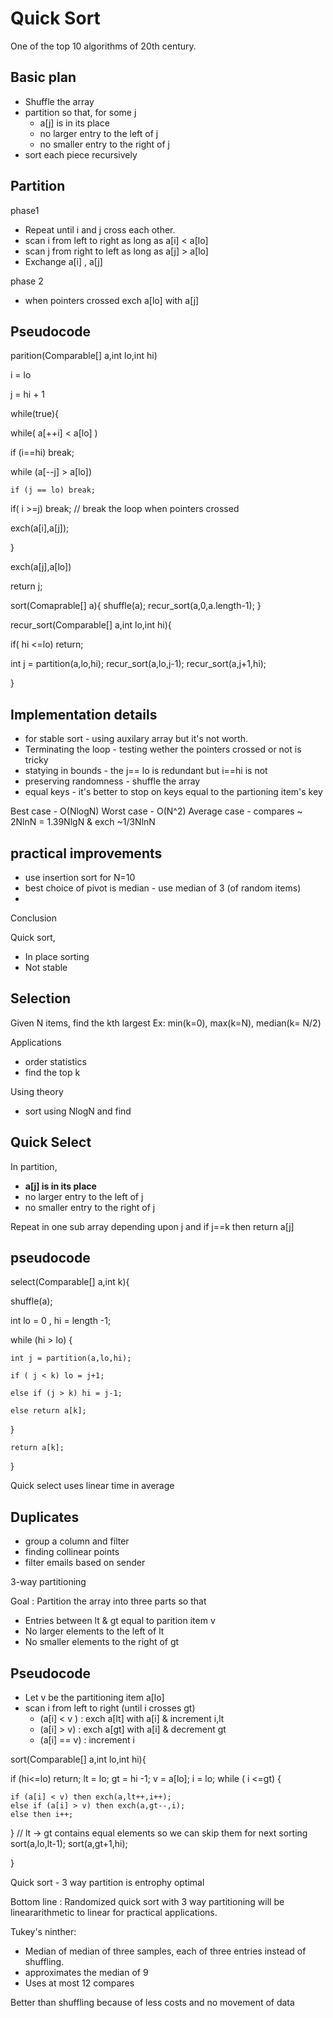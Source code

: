 Quick Sort
=

One of the top 10 algorithms of 20th century.


Basic plan
-

* Shuffle the array
* partition so that, for some j
  + a[j] is in its place
  + no larger entry to the left of j
  + no smaller entry to the right of j
* sort each piece recursively


Partition
-

phase1

* Repeat until i and j cross each other.
* scan i from left to right as long as a[i] < a[lo]
* scan j from right to left as long as a[j] > a[lo]
* Exchange a[i] , a[j]

phase 2

* when pointers crossed exch a[lo] with a[j]


Pseudocode
-

parition(Comparable[] a,int lo,int hi)

 i = lo

 j = hi + 1

 while(true){

  while( a[++i] < a[lo] )

   if (i==hi) break;

  while (a[--j] > a[lo])

    if (j == lo) break;

   if( i >=j) break; // break the loop when pointers crossed

   exch(a[i],a[j]);
   
 }
 
 exch(a[j],a[lo])
 
 return j;

sort(Comaprable[] a){
 shuffle(a);
 recur_sort(a,0,a.length-1);
}

recur_sort(Comparable[] a,int lo,int hi){

if( hi <=lo) return;

int j = partition(a,lo,hi);
recur_sort(a,lo,j-1);
recur_sort(a,j+1,hi);

}


Implementation details
-

* for stable sort - using auxilary array but it's not worth.
* Terminating the loop - testing wether the pointers crossed or not is tricky
* statying in bounds - the j== lo is redundant but i==hi is not
* preserving randomness - shuffle the array
* equal keys - it's better to stop on keys equal to the partioning item's key


Best case - O(NlogN)
Worst case - O(N^2)
Average case - compares ~ 2NlnN = 1.39NlgN & exch ~1/3NlnN

practical improvements
-

* use insertion sort for N=10
* best choice of pivot is median - use median of 3 (of random items)
* 

Conclusion

Quick sort,

 * In place sorting
 * Not stable
 
Selection
-

Given N items, find the kth largest
Ex: min(k=0), max(k=N), median(k= N/2)

Applications

* order statistics
* find the top k


Using theory

* sort using NlogN and find

Quick Select
-


In partition,

  + **a[j] is in its place**
  + no larger entry to the left of j
  + no smaller entry to the right of j
  
Repeat in one sub array depending upon j and if j==k then return a[j]

pseudocode
-

 select(Comparable[] a,int k){
  
 shuffle(a);
   
   int lo = 0 , hi = length -1;
 
   while (hi > lo) {
   
    int j = partition(a,lo,hi);
	
	if ( j < k) lo = j+1;
	
	else if (j > k) hi = j-1;
	
	else return a[k];   
   
   }
   
	return a[k];
 }
 
 
 Quick select uses linear time in average

 
 
 Duplicates
 -
 
 * group a column and filter
 * finding collinear points
 * filter emails based on sender
 
 3-way partitioning
 
 Goal : Partition the array into three parts so that
 
  * Entries between lt & gt equal to parition item v
  * No larger elements to the left of lt
  * No smaller elements to the right of gt
  
  
 Pseudocode
 -
 
 * Let v be the partitioning item a[lo]
 * scan i from left to right (until i crosses gt)
	+ (a[i] < v ) : exch a[lt] with a[i] & increment i,lt
	+ (a[i] > v) : exch a[gt] with a[i] & decrement gt
	+ (a[i] == v) : increment i
	

sort(Comparable[] a,int lo,int hi){

 if (hi<=lo) return;
 lt = lo;
 gt = hi -1;
 v = a[lo];
 i = lo;
 while ( i <=gt) {
 
	if (a[i] < v) then exch(a,lt++,i++);
	else if (a[i] > v) then exch(a,gt--,i);
	else then i++;
	
 }
 // lt -> gt contains equal elements so we can skip them for next sorting
 sort(a,lo,lt-1);
 sort(a,gt+1,hi);

}

	

 Quick sort - 3 way partition is entrophy optimal
 
 
 Bottom line : Randomized quick sort with 3 way partitioning will be lineararithmetic to linear for practical applications.


Tukey's ninther: 

* Median of median of three samples, each of three entries instead of shuffling.
* approximates the median of 9
* Uses at most 12 compares

Better than shuffling because of less costs and no movement of data



